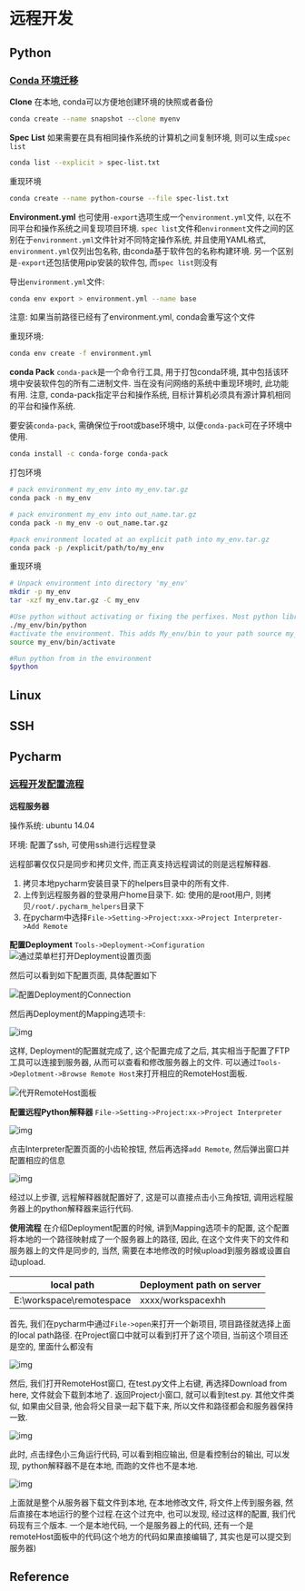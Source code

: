 # 远程开发

## Python

### [Conda 环境迁移](https://www.anaconda.com/blog/moving-conda-environments)

**Clone**
在本地, conda可以方便地创建环境的快照或者备份

```bash
conda create --name snapshot --clone myenv
```

**Spec List**
如果需要在具有相同操作系统的计算机之间复制环境, 则可以生成`spec list`

```bash
conda list --explicit > spec-list.txt
```

重现环境

```bash
conda create --name python-course --file spec-list.txt
```

**Environment.yml**
也可使用`-export`选项生成一个`environment.yml`文件, 以在不同平台和操作系统之间复现项目环境. `spec list`文件和`environment`文件之间的区别在于`environment.yml`文件针对不同特定操作系统, 并且使用YAML格式, `environment.yml`仅列出包名称, 由conda基于软件包的名称构建环境. 另一个区别是`-export`还包括使用pip安装的软件包, 而`spec list`则没有

导出`environment.yml`文件:

```bash
conda env export > environment.yml --name base
```

注意: 如果当前路径已经有了environment.yml, conda会重写这个文件

重现环境:

```bash
conda env create -f environment.yml
```

**conda Pack**
`conda-pack`是一个命令行工具, 用于打包conda环境, 其中包括该环境中安装软件包的所有二进制文件. 当在没有问网络的系统中重现环境时, 此功能有用. 注意, conda-pack指定平台和操作系统, 目标计算机必须具有源计算机相同的平台和操作系统.

要安装`conda-pack`, 需确保位于root或base环境中, 以便`conda-pack`可在子环境中使用.

```bash
conda install -c conda-forge conda-pack
```

打包环境

```bash
# pack environment my_env into my_env.tar.gz
conda pack -n my_env

# pack environment my_env into out_name.tar.gz
conda pack -n my_env -o out_name.tar.gz

#pack environment located at an explicit path into my_env.tar.gz
conda pack -p /explicit/path/to/my_env
```

重现环境

```bash
# Unpack environment into directory 'my_env'
mkdir -p my_env
tar -xzf my_env.tar.gz -C my_env

#Use python without activating or fixing the perfixes. Most python libraries will work fine, but things that require prefix cleanups will fail
./my_env/bin/python
#activate the environment. This adds My_env/bin to your path source my_env/bin/activate
source my_env/bin/activate

#Run python from in the environment
$python
```



## Linux

## SSH

## Pycharm

### [远程开发配置流程](https://www.cnblogs.com/sddai/p/9648211.html)

**远程服务器**

操作系统: ubuntu 14.04

环境: 配置了ssh, 可使用ssh进行远程登录

远程部署仅仅只是同步和拷贝文件, 而正真支持远程调试的则是远程解释器.

1.   拷贝本地pycharm安装目录下的helpers目录中的所有文件.
2.   上传到远程服务器的登录用户home目录下. 如: 使用的是root用户, 则拷贝`/root/.pycharm_helpers`目录下
3.   在pycharm中选择`File->Setting->Project:xxx->Project Interpreter->Add Remote`

**配置Deployment**
`Tools->Deployment->Configuration`
![通过菜单栏打开Deployment设置页面](远程开发.assets/Pycharm_Deployment.png)

然后可以看到如下配置页面, 具体配置如下

![配置Deployment的Connection](远程开发.assets/Pycharm_deployment_1.png)

然后再Deployment的Mapping选项卡:

![img](远程开发.assets/Pycharm_deployment_2.png)

这样, Deployment的配置就完成了, 这个配置完成了之后, 其实相当于配置了FTP工具可以连接到服务器, 从而可以查看和修改服务器上的文件. 可以通过`Tools->Deplotment->Browse Remote Host`来打开相应的RemoteHost面板.

![代开RemoteHost面板](远程开发.assets/Pycharm_deployment_3.png)

**配置远程Python解释器**
`File->Setting->Project:xx->Project Interpreter`

![img](远程开发.assets/Pycharm_deployment_4.png)

点击Interpreter配置页面的小齿轮按钮, 然后再选择`add Remote`, 然后弹出窗口并配置相应的信息

![img](远程开发.assets/Pycharm_deployment_5.png)

经过以上步骤, 远程解释器就配置好了, 这是可以直接点击小三角按钮, 调用远程服务器上的python解释器来运行代码. 

**使用流程**
在介绍Deployment配置的时候, 讲到Mapping选项卡的配置, 这个配置将本地的一个路径映射成了一个服务器上的路径, 因此, 在这个文件夹下的文件和服务器上的文件是同步的, 当然, 需要在本地修改的时候upload到服务器或设置自动upload.

| local path               | Deployment path on server |
| ------------------------ | ------------------------- |
| E:\workspace\remotespace | xxxx/workspacexhh         |

首先, 我们在pycharm中通过`File->open`来打开一个新项目, 项目路径就选择上面的local path路径. 在Project窗口中就可以看到打开了这个项目, 当前这个项目还是空的, 里面什么都没有

![img](远程开发.assets/Pycharm_deployment_6.png)

然后, 我们打开RemoteHost窗口, 在test.py文件上右键, 再选择Download from here, 文件就会下载到本地了. 返回Project小窗口, 就可以看到test.py. 其他文件类似, 如果由父目录, 他会将父目录一起下载下来, 所以文件和路径都会和服务器保持一致.

![img](远程开发.assets/Pycharm_deployment_7.png)

此时, 点击绿色小三角运行代码, 可以看到相应输出, 但是看控制台的输出, 可以发现, python解释器不是在本地, 而跑的文件也不是本地.

![img](远程开发.assets/Pycharm_deployment_8.png)

上面就是整个从服务器下载文件到本地, 在本地修改文件, 将文件上传到服务器, 然后直接在本地运行的整个过程.在这个过充中, 也可以发现, 经过这样的配置, 我们代码现有三个版本. 一个是本地代码, 一个是服务器上的代码, 还有一个是remoteHost面板中的代码(这个地方的代码如果直接编辑了, 其实也是可以提交到服务器)

## Reference